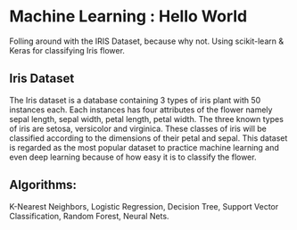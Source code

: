 # Machine Learning : Hello World

Folling around with the IRIS Dataset, because why not.
Using scikit-learn & Keras for classifying Iris flower.

## Iris Dataset
The Iris dataset is a database containing 3 types of iris plant with 50 instances each. Each instances has four attributes of the flower namely sepal length, sepal width, petal length, petal width. The three known types of iris are setosa, versicolor and virginica. These classes of iris will be classified according to the dimensions of their petal and sepal. This dataset is regarded as the most popular dataset to practice machine learning and even deep learning because of how easy it is to classify the flower.

## Algorithms:
K-Nearest Neighbors, Logistic Regression, Decision Tree, Support Vector Classification, Random Forest, Neural Nets.
